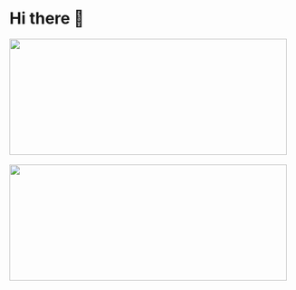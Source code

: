 # Hi there 👋

<div class="text-center">
<img width="490" height="205" src="https://mars.nasa.gov/layout/embed/send-your-name/mars2020/certificate/?cn=987014498452">
</div>
<br />
<div class="text-center">
<img width="490" height="205" src="https://mars.nasa.gov/layout/embed/send-your-name/mars2020/certificate/?cn=759055327503">
</div>
<br />
